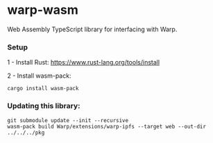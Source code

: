 # warp-wasm
Web Assembly TypeScript library for interfacing with Warp.

### Setup

1 - Install Rust: https://www.rust-lang.org/tools/install

2 - Install wasm-pack:
```
cargo install wasm-pack
```

### Updating this library:

```
git submodule update --init --recursive
wasm-pack build Warp/extensions/warp-ipfs --target web --out-dir ../../../pkg
```